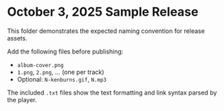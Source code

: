 # October 3, 2025 Sample Release

This folder demonstrates the expected naming convention for release assets.

Add the following files before publishing:

- `album-cover.png`
- `1.png`, `2.png`, ... (one per track)
- Optional: `N-kenburns.gif`, `N.mp3`

The included `.txt` files show the text formatting and link syntax parsed by the player.
